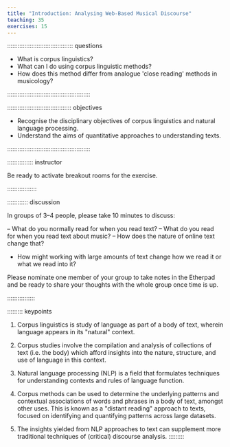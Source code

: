 ```yaml
---
title: "Introduction: Analysing Web-Based Musical Discourse"
teaching: 35
exercises: 15
---
```


:::::::::::::::::::::::::::::::::::::: questions 

- What is corpus linguistics?
- What can I do using corpus linguistic methods?
- How does this method differ from analogue 'close reading' methods in musicology?

::::::::::::::::::::::::::::::::::::::::::::::::

::::::::::::::::::::::::::::::::::::: objectives

- Recognise the disciplinary objectives of corpus linguistics and natural language processing.
- Understand the aims of quantitative approaches to understanding texts.

::::::::::::::::::::::::::::::::::::::::::::::::

::::::::::::::: instructor

Be ready to activate breakout rooms for the exercise.

:::::::::::::::::

:::::::::::: discussion

In groups of 3–4 people, please take 10 minutes to discuss:

– What do you normally read for when you read text?
– What do you read for when you read text about music?
– How does the nature of online text change that?
- How might working with large amounts of text change how we read it or what we read into it?

Please nominate one member of your group to take notes in the Etherpad and be ready to share your thoughts with the whole group once time is up.

::::::::::::::::

::::::::: keypoints

1. Corpus linguistics is study of language as part of a body of text, wherein language appears in its "natural" context.

2. Corpus studies involve the compilation and analysis of collections of text (i.e. the body) which afford insights into the nature, structure, and use of language in this context.

3. Natural language processing (NLP) is a field that formulates techniques for understanding contexts and rules of language function.

4. Corpus methods can be used to determine the underlying patterns and contextual associations of words and phrases in a body of text, amongst other uses. This is known as a "distant reading" approach to texts, focused on identifying and quantifying patterns across large datasets.

5. The insights yielded from NLP approaches to text can supplement more traditional techniques of (critical) discourse analysis.
:::::::::


